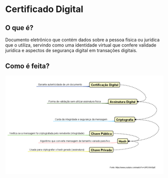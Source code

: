 # Certificado Digital
## O que é?
Documento eletrônico que contém dados sobre a pessoa física ou jurídica que o utiliza, servindo como uma identidade virtual que confere validade jurídica e aspectos de segurança digital em transações digitais.
## Como é feita?
![Mapa mental - Astah UML](https://raw.githubusercontent.com/luiz-bcardoso/UFNCC-DireitoDigital/refs/heads/main/certDigital.png "Mapa mental feito em aula")
